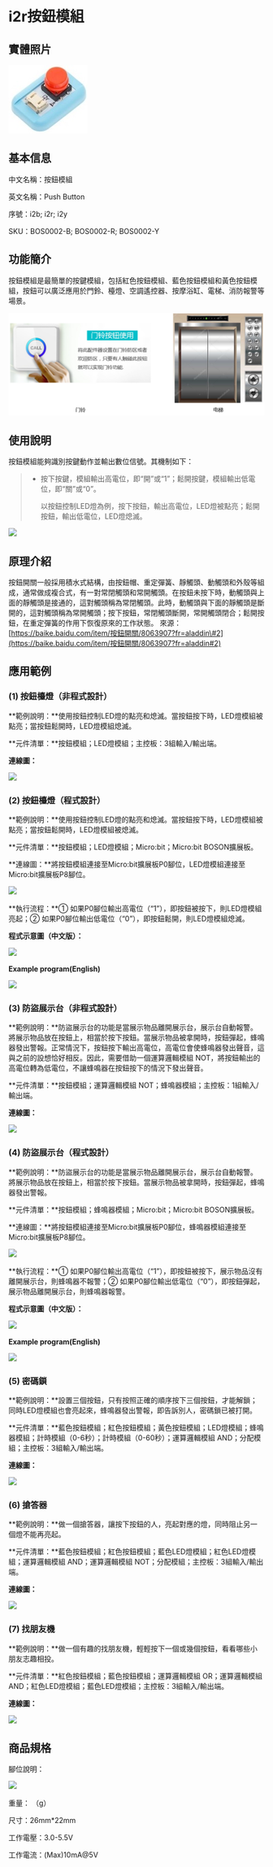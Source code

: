 # i2r按鈕模組

##  實體照片

![](../.gitbook/assets/push_button/push_button.jpg)

## 基本信息

中文名稱：按鈕模組

英文名稱：Push Button

序號：i2b; i2r; i2y

SKU：BOS0002-B; BOS0002-R; BOS0002-Y

## 功能簡介

按鈕模組是最簡單的按鍵模組，包括紅色按鈕模組、藍色按鈕模組和黃色按鈕模組，按鈕可以廣泛應用於門鈴、檯燈、空調遙控器、按摩浴缸、電梯、消防報警等場景。

![](../.gitbook/assets/push_button/push_button_intro.png)

## 使用說明

按鈕模組能夠識別按鍵動作並輸出數位信號。其機制如下：

> * 按下按鍵，模組輸出高電位，即“開”或“1”；鬆開按鍵，模組輸出低電位，即“關”或“0”。
>
>   以按鈕控制LED燈為例，按下按鈕，輸出高電位，LED燈被點亮；鬆開按鈕，輸出低電位，LED燈熄滅。

![](../.gitbook/assets/boson-an-niu-mo-kuai-shi-yong-shuo-ming.png)

## 原理介紹

按鈕開關一般採用積水式結構，由按鈕帽、重定彈簧、靜觸頭、動觸頭和外殼等組成，通常做成複合式，有一對常閉觸頭和常開觸頭。在按鈕未按下時，動觸頭與上面的靜觸頭是接通的，這對觸頭稱為常閉觸頭。此時，動觸頭與下面的靜觸頭是斷開的，這對觸頭稱為常開觸頭；按下按鈕，常閉觸頭斷開，常開觸頭閉合；鬆開按鈕，在重定彈簧的作用下恢復原來的工作狀態。 來源：[https://baike.baidu.com/item/按鈕開關/8063907?fr=aladdin\#2](https://baike.baidu.com/item/按鈕開關/8063907?fr=aladdin#2)

## 應用範例

### \(1\) 按鈕檯燈（非程式設計）

**範例說明：**使用按鈕控制LED燈的點亮和熄滅。當按鈕按下時，LED燈模組被點亮；當按鈕鬆開時，LED燈模組熄滅。

**元件清單：**按鈕模組；LED燈模組；主控板：3組輸入/輸出端。

**連線圖：**

![](../.gitbook/assets/boson-an-niu-mo-kuai-ying-yong-yang-li-1-lian-xian-tu.png)

### \(2\) 按鈕檯燈（程式設計）

**範例說明：**使用按鈕控制LED燈的點亮和熄滅。當按鈕按下時，LED燈模組被點亮；當按鈕鬆開時，LED燈模組被熄滅。

**元件清單：**按鈕模組；LED燈模組；Micro:bit；Micro:bit BOSON擴展板。

**連線圖：**將按鈕模組連接至Micro:bit擴展板P0腳位，LED燈模組連接至Micro:bit擴展板P8腳位。

![](../.gitbook/assets/boson-an-niu-mo-kuai-ying-yong-yang-li-2-lian-xian-tu.png)

**執行流程：**① 如果P0腳位輸出高電位（“1”），即按鈕被按下，則LED燈模組亮起；② 如果P0腳位輸出低電位（“0”），即按鈕鬆開，則LED燈模組熄滅。

**程式示意圖（中文版）：**

![](../.gitbook/assets/boson-an-niu-mo-kuai-ying-yong-yang-li-2-cheng-xu-shi-yi-tu-zhong-wen-ban.png)

**Example program(English)**

![](../.gitbook/assets/boson-an-niu-mo-kuai-ying-yong-yang-li-2-cheng-xu-shi-yi-tu-ying-wen-ban.png)

### \(3\) 防盜展示台（非程式設計）

**範例說明：**防盜展示台的功能是當展示物品離開展示台，展示台自動報警。將展示物品放在按鈕上，相當於按下按鈕。當展示物品被拿開時，按鈕彈起，蜂鳴器發出警報。正常情況下，按鈕按下輸出高電位，高電位會使蜂鳴器發出聲音，這與之前的設想恰好相反。因此，需要借助一個運算邏輯模組 NOT，將按鈕輸出的高電位轉為低電位，不讓蜂鳴器在按鈕按下的情況下發出聲音。

**元件清單：**按鈕模組；運算邏輯模組 NOT；蜂鳴器模組；主控板：1組輸入/輸出端。

**連線圖：**

![](../.gitbook/assets/boson-an-niu-mo-kuai-ying-yong-yang-li-3-lian-xian-tu.png)

### \(4\) 防盜展示台（程式設計）

**範例說明：**防盜展示台的功能是當展示物品離開展示台，展示台自動報警。將展示物品放在按鈕上，相當於按下按鈕。當展示物品被拿開時，按鈕彈起，蜂鳴器發出警報。

**元件清單：**按鈕模組；蜂鳴器模組；Micro:bit；Micro:bit BOSON擴展板。

**連線圖：**將按鈕模組連接至Micro:bit擴展板P0腳位，蜂鳴器模組連接至Micro:bit擴展板P8腳位。

![](../.gitbook/assets/boson-an-niu-mo-kuai-ying-yong-yang-li-4-lian-xian-tu.png)

**執行流程：**① 如果P0腳位輸出高電位（“1”），即按鈕被按下，展示物品沒有離開展示台，則蜂鳴器不報警；② 如果P0腳位輸出低電位（“0”），即按鈕彈起，展示物品離開展示台，則蜂鳴器報警。

**程式示意圖（中文版）：**

![](../.gitbook/assets/boson-an-niu-mo-kuai-ying-yong-yang-li-4-cheng-xu-shi-yi-tu-zhong-wen-ban.png)

**Example program(English)**

![](../.gitbook/assets/boson-an-niu-mo-kuai-ying-yong-yang-li-4-cheng-xu-shi-yi-tu-ying-wen-ban.png)

### \(5\) 密碼鎖

**範例說明：**設置三個按鈕，只有按照正確的順序按下三個按鈕，才能解鎖；同時LED燈模組也會亮起來，蜂鳴器發出警報，即告訴別人，密碼鎖已被打開。

**元件清單：**藍色按鈕模組；紅色按鈕模組；黃色按鈕模組；LED燈模組；蜂鳴器模組；計時模組（0-6秒）；計時模組（0-60秒）；運算邏輯模組 AND；分配模組；主控板：3組輸入/輸出端。

**連線圖：**

![](../.gitbook/assets/boson-an-niu-mo-kuai-ying-yong-yang-li-5-lian-xian-tu.png)

### \(6\) 搶答器

**範例說明：**做一個搶答器，讓按下按鈕的人，亮起對應的燈，同時阻止另一個燈不能再亮起。

**元件清單：**藍色按鈕模組；紅色按鈕模組；藍色LED燈模組；紅色LED燈模組；運算邏輯模組 AND；運算邏輯模組 NOT；分配模組；主控板：3組輸入/輸出端。

**連線圖：**

![](../.gitbook/assets/boson-an-niu-mo-kuai-ying-yong-yang-li-6-lian-xian-tu.png)

### \(7\) 找朋友機

**範例說明：**做一個有趣的找朋友機，輕輕按下一個或幾個按鈕，看看哪些小朋友志趣相投。

**元件清單：**紅色按鈕模組；藍色按鈕模組；運算邏輯模組 OR；運算邏輯模組 AND；紅色LED燈模組；藍色LED燈模組；主控板：3組輸入/輸出端。

**連線圖：**

![](../.gitbook/assets/boson-an-niu-mo-kuai-ying-yong-yang-li-7-lian-xian-tu.png)

## 商品規格

腳位說明：

![](../.gitbook/assets/button_module_pin.png)

重量： （g）

尺寸：26mm\*22mm

工作電壓：3.0-5.5V

工作電流：\(Max\)10mA@5V

